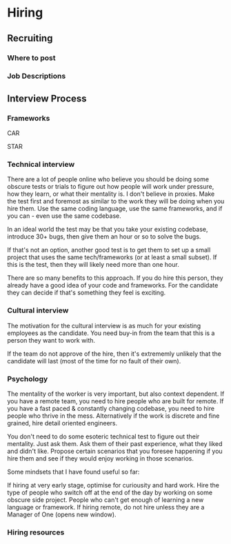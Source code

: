 # Hiring

## Recruiting

### Where to post

### Job Descriptions

## Interview Process

### Frameworks

CAR

STAR

### Technical interview

There are a lot of people online who believe you should be doing some obscure tests or trials to figure out how people will work under pressure, how they learn, or what their mentality is. I don't believe in proxies. Make the test first and foremost as similar to the work they will be doing when you hire them. Use the same coding language, use the same frameworks, and if you can - even use the same codebase.

In an ideal world the test may be that you take your existing codebase, introduce 30+ bugs, then give them an hour or so to solve the bugs.

If that's not an option, another good test is to get them to set up a small project that uses the same tech/frameworks (or at least a small subset). If this is the test, then they will likely need more than one hour.

There are so many benefits to this approach. If you do hire this person, they already have a good idea of your code and frameworks. For the candidate they can decide if that's something they feel is exciting.

### Cultural interview

The motivation for the cultural interview is as much for your existing employees as the candidate. You need buy-in from the team that this is a person they want to work with.

If the team do not approve of the hire, then it's extrememly unlikely that the candidate will last (most of the time for no fault of their own).

### Psychology

The mentality of the worker is very important, but also context dependent. If you have a remote team, you need to hire people who are built for remote. If you have a fast paced & constantly changing codebase, you need to hire people who thrive in the mess. Alternatively if the work is discrete and fine grained, hire detail oriented engineers.

You don't need to do some esoteric technical test to figure out their mentality. Just ask them. Ask them of their past experience, what they liked and didn't like. Propose certain scenarios that you foresee happening if you hire them and see if they would enjoy working in those scenarios.

Some mindsets that I have found useful so far:

If hiring at very early stage, optimise for curiousity and hard work. Hire the type of people who switch off at the end of the day by working on some obscure side project. People who can't get enough of learning a new language or framework.
If hiring remote, do not hire unless they are a Manager of One (opens new window).

### Hiring resources

